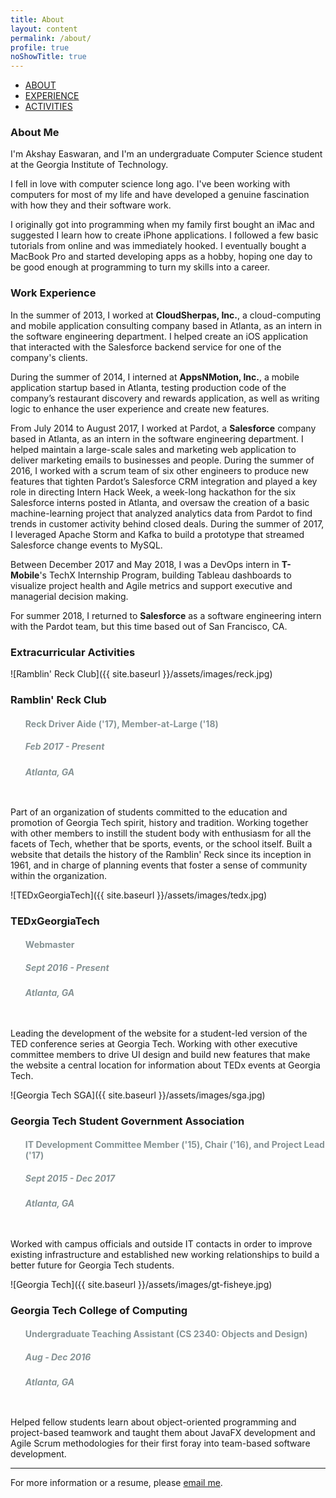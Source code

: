 ```yaml
---
title: About
layout: content
permalink: /about/
profile: true
noShowTitle: true
---
```


<div id="nav">
    <ul>
    <li><a href="#about">ABOUT</a></li>
    <li><a href="#work-experience">EXPERIENCE</a></li>
    <li><a href="#extracurriculars">ACTIVITIES</a></li>
    </ul>
</div>

### <a name="about"></a>About Me
I'm Akshay Easwaran, and I'm an undergraduate Computer Science student at the Georgia Institute of Technology.

I fell in love with computer science long ago. I've been working with computers for most of my life and have developed a genuine fascination with how they and their software work.

I originally got into programming when my family first bought an iMac and suggested I learn how to create iPhone applications. I followed a few basic tutorials from online and was immediately hooked. I eventually bought a MacBook Pro and started developing apps as a hobby, hoping one day to be good enough at programming to turn my skills into a career.

### <a name="work-experience"></a>Work Experience
In the summer of 2013, I worked at **CloudSherpas, Inc.**, a cloud-computing and mobile application consulting company based in Atlanta, as an intern in the software engineering department. I helped create an iOS application that interacted with the Salesforce backend service for one of the company's clients.

During the summer of 2014, I interned at **AppsNMotion, Inc.**, a mobile application startup based in Atlanta, testing production code of the company’s restaurant discovery and rewards application, as well as writing logic to enhance the user experience and create new features.

From July 2014 to August 2017, I worked at Pardot, a **Salesforce** company based in Atlanta, as an intern in the software engineering department. I helped maintain a large-scale sales and marketing web application to deliver marketing emails to businesses and people. During the summer of 2016, I worked with a scrum team of six other engineers to produce new features that tighten Pardot’s Salesforce CRM integration and played a key role in directing Intern Hack Week, a week-long hackathon for the six Salesforce interns posted in Atlanta, and oversaw the creation of a basic machine-learning project that analyzed analytics data from Pardot to find trends in customer activity behind closed deals. During the summer of 2017, I leveraged Apache Storm and Kafka to build a prototype that streamed Salesforce change events to MySQL.

Between December 2017 and May 2018, I was a DevOps intern in **T-Mobile**'s TechX Internship Program, building Tableau dashboards to visualize project health and Agile metrics and support executive and managerial decision making.

For summer 2018, I returned to **Salesforce** as a software engineering intern with the Pardot team, but this time based out of San Francisco, CA.

### <a name="extracurriculars"></a>Extracurricular Activities
![Ramblin' Reck Club]({{ site.baseurl }}/assets/images/reck.jpg)

<h3 style="margin-bottom:0px;">Ramblin' Reck Club</h3>
<ul style="list-style:none;list-style-type: none;margin: 0;padding-bottom:10px;">
<li><h4 style="color:#869395 !important">Reck Driver Aide ('17), Member-at-Large ('18)</h4></li>
<li><h5 style="color:#869395 !important">Feb 2017 - Present</h5></li>
<li><h5 style="color:#869395 !important">Atlanta, GA</h5></li>
</ul>

Part of an organization of students committed to the education and promotion of Georgia Tech spirit, history and tradition. Working together with other members to instill the student body with enthusiasm for all the facets of Tech, whether that be sports, events, or the school itself. Built a website that details the history of the Ramblin' Reck since its inception in 1961, and in charge of planning events that foster a sense of community within the organization.

![TEDxGeorgiaTech]({{ site.baseurl }}/assets/images/tedx.jpg)
<h3 style="margin-bottom:0px;">TEDxGeorgiaTech</h3>
<ul style="list-style:none;list-style-type: none;margin: 0;padding-bottom:10px;">
<li><h4 style="color:#869395 !important">Webmaster</h4></li>
<li><h5 style="color:#869395 !important">Sept 2016 - Present</h5></li>
<li><h5 style="color:#869395 !important">Atlanta, GA</h5></li>
</ul>

Leading the development of the website for a student-led version of the TED conference series at Georgia Tech. Working with other executive committee members to drive UI design and build new features that make the website a central location for information about TEDx events at Georgia Tech.

![Georgia Tech SGA]({{ site.baseurl }}/assets/images/sga.jpg)
<h3 style="margin-bottom:0px;">Georgia Tech Student Government Association</h3>
<ul style="list-style:none;list-style-type: none;margin: 0;padding-bottom:10px;">
<li><h4 style="color:#869395 !important">IT Development Committee Member ('15), Chair ('16), and Project Lead ('17)</h4></li>
<li><h5 style="color:#869395 !important">Sept 2015 - Dec 2017</h5></li>
<li><h5 style="color:#869395 !important">Atlanta, GA</h5></li>
</ul>

Worked with campus officials and outside IT contacts in order to improve existing infrastructure and established new working relationships to build a better future for Georgia Tech students.

![Georgia Tech]({{ site.baseurl }}/assets/images/gt-fisheye.jpg)
<h3 style="margin-bottom:0px;">Georgia Tech College of Computing</h3>
<ul style="list-style:none;list-style-type: none;margin: 0;padding-bottom:10px;">
<li><h4 style="color:#869395 !important">Undergraduate Teaching Assistant (CS 2340: Objects and Design)</h4></li>
<li><h5 style="color:#869395 !important">Aug - Dec 2016</h5></li>
<li><h5 style="color:#869395 !important">Atlanta, GA</h5></li>
</ul>

Helped fellow students learn about object-oriented programming and project-based teamwork and taught them about JavaFX development and Agile Scrum methodologies for their first foray into team-based software development.

---

For more information or a resume, please [email me](mailto:akeaswaran@gatech.edu).
